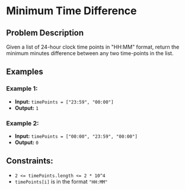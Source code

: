# Minimum Time Difference

## Problem Description
Given a list of 24-hour clock time points in "HH:MM" format, return the minimum minutes difference between any two time-points in the list.

## Examples

### Example 1:
- **Input:** `timePoints = ["23:59", "00:00"]`
- **Output:** `1`

### Example 2:
- **Input:** `timePoints = ["00:00", "23:59", "00:00"]`
- **Output:** `0`

## Constraints:
- `2 <= timePoints.length <= 2 * 10^4`
- `timePoints[i]` is in the format `"HH:MM"`
